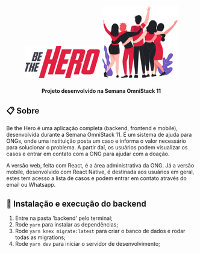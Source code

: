 <h1 align="center">
    <img alt="Logo Be the Hero" src="../.github/logo.png" width="200px" />
    <img alt="Heroes" src="../.github/heroes.png" width="200px" />
</h1>
<h4 align="center">
   Projeto desenvolvido na Semana OmniStack 11
</h4>

## 📋 Sobre

Be the Hero é uma aplicação completa (backend, frontend e mobile), desenvolvida durante a Semana OmniStack 11. É um sistema de ajuda para ONGs, onde uma instituição posta um caso e informa o valor necessário para solucionar o problema. A partir daí, os usuários podem visualizar os casos e entrar em contato com a ONG para ajudar com a doação.

A versão web, feita com React, é a área administrativa da ONG. Já a versão mobile, desenvolvido com React Native, é destinada aos usuários em geral, estes tem acesso a lista de casos e podem entrar em contato através do email ou Whatsapp.

## 🚀 Instalação e execução do backend

1. Entre na pasta 'backend' pelo terminal;
2. Rode `yarn` para instalar as dependências;
3. Rode `yarn knex migrate:latest` para criar o banco de dados e rodar todas as migrations;
4. Rode `yarn dev` para iniciar o servidor de desenvolvimento;
